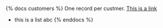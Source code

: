{% docs customers %}
One record per custmer.
[This is a link](google.com)
* this is a list
abc
{% enddocs %}